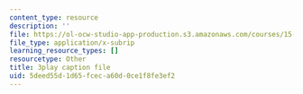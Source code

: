 ```yaml
---
content_type: resource
description: ''
file: https://ol-ocw-studio-app-production.s3.amazonaws.com/courses/15-390-new-enterprises-spring-2013/5deed55d1d65fceca60d0ce1f8fe3ef2_NExvTgq5IM4.srt
file_type: application/x-subrip
learning_resource_types: []
resourcetype: Other
title: 3play caption file
uid: 5deed55d-1d65-fcec-a60d-0ce1f8fe3ef2
---
```

